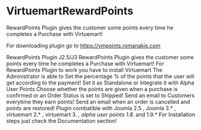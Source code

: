 # VirtuemartRewardPoints
RewardPoints Plugin gives the customer some points every time he completes a Purchase with Virtuemart!

For downloading plugin go to https://vmpoints.romanakis.com

RewardPoints Plugin J2.5/J3
RewardPoints Plugin gives the customer some points every time he completes a Purchase with Virtuemart! For RewardPoints Plugin to work you have to install Virtuemart
The Administrator is able to Set the percentage % of the points that the user will get according to the payment!
Set it as Standalone or Integrate it with Alpha User Points
Choose whether the points are given when a purchase is confirmed or an Order Status is set to Shipped!
Send an email to Customers everytime they earn points!
Send an email when an order is cancelled and points are restored!
Plugin combatible with Joomla 2.5 , Joomla 3.* , virtuemart 2.* , virtuemart 3. *, alpha user points 1.8.* and 1.9.*
For Installation steps just check the Documentation section!
